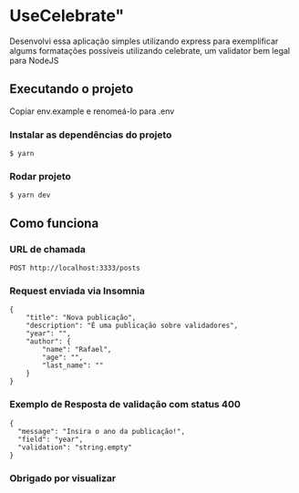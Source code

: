 # UseCelebrate"

Desenvolvi essa aplicação simples utilizando express para exemplificar algums formatações possíveis utilizando celebrate, um validator bem legal para NodeJS

## Executando o projeto

Copiar env.example e renomeá-lo para .env

### Instalar as dependências do projeto

```
$ yarn
```

### Rodar projeto

```
$ yarn dev
```

## Como funciona

### URL de chamada

```
POST http://localhost:3333/posts
```

### Request enviada via Insomnia

```
{
	"title": "Nova publicação",
	"description": "É uma publicação sobre validadores",
	"year": "",
	"author": {
		"name": "Rafael",
		"age": "",
		"last_name": ""
	}
}
```

### Exemplo de Resposta de validação com status 400

```
{
  "message": "Insira o ano da publicação!",
  "field": "year",
  "validation": "string.empty"
}
```

### Obrigado por visualizar